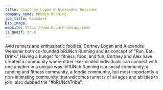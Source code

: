 ```yaml
---
title: Courtney Logan & Alexandra Weissner
company_name: bRUNch Running
job_title: Founders
bio_image: 
website: https://www.brunchrunning.com/
is_guest: true
---
```


Avid runners and enthusiastic foodies, Cortney Logan and Alexandra Weissner both co-founded bRUNch Running and its concept of "Run, Eat, Drink." Having a hunger for fitness, food, and fun, Cortney and Alex have created a community where other like-minded individuals can connect with one another in a unique way. bRUNch Running is a social community, a running and fitness community, a foodie community, but most importantly a non-intimating community that welcomes runners of all ages and abilities to join, also dubbed the "#bRUNchTribe".
